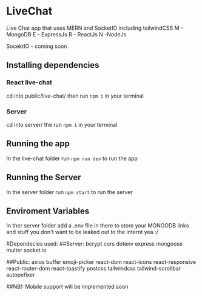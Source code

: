 # LiveChat
Live Chat app that uses MERN and SocketIO including tailwindCSS
  M - MongoDB
  E - ExpressJs
  R - ReactJs
  N -NodeJs

SocektIO - coming soon


## Installing dependencies
### React live-chat
  cd into public/live-chat/ then run `npm i` in your terminal
### Server
  cd into server/ the run `npm i` in your terminal
  
## Running the app
  In the live-chat folder run `npm run dev` to run the app
  
## Running the Server
  In the server folder run `npm start` to run the server

## Enviroment Variables
  In ther server folder add a .env file in there to store your MONGODB links and stuff you don't want to be leaked out to the internt yea :/
  
#Dependecies used:
  ##Server:
    bcrypt
    cors
    dotenv
    express
    mongoose
    multer
    socket.io
   
  ##Public:
    axios
    buffer
    emoji-picker
    react-dom
    react-icons
    react-responsive
    react-router-dom
    react-toastify
    postcss
    tailwindcss
    tailwind-scrollbar
    autopefixer

##NB!:
  Mobile support will be implemented soon
